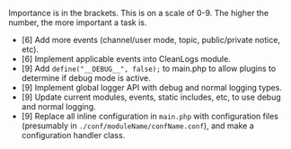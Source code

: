 Importance is in the brackets.  This is on a scale of 0-9.  The higher the number, the more important a task is.

* [6] Add more events (channel/user mode, topic, public/private notice, etc).
* [6] Implement applicable events into CleanLogs module.
* [9] Add `define("__DEBUG__", false);` to main.php to allow plugins to determine if debug mode is active.
* [9] Implement global logger API with debug and normal logging types.
* [9] Update current modules, events, static includes, etc, to use debug and normal logging.
* [9] Replace all inline configuration in `main.php` with configuration files (presumably in `./conf/moduleName/confName.conf`), and make a configuration handler class.

